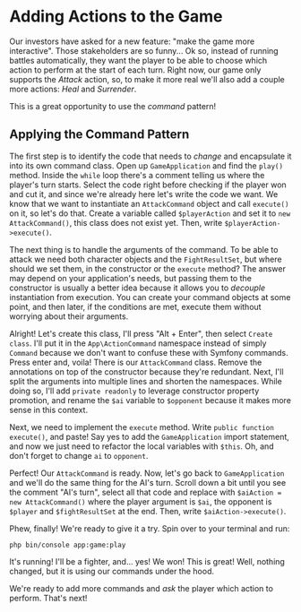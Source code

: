 # Adding Actions to the Game

Our investors have asked for a new feature: "make the game more interactive".
Those stakeholders are so funny... Ok so, instead of running battles automatically, they want the player 
to be able to choose which action to perform at the start of each turn. Right now, our game only 
supports the *Attack* action, so, to make it more real we'll also add a couple more actions: 
*Heal* and *Surrender*.

This is a great opportunity to use the *command* pattern!

## Applying the Command Pattern

The first step is to identify the code that needs to *change* and encapsulate it into
its own command class. Open up `GameApplication` and find the `play()` method.
Inside the `while` loop there's a comment telling us where the player's turn starts.
Select the code right before checking if the player won and cut it, 
and since we're already here let's write the code we want. We know that we want to
instantiate an `AttackCommand` object and call `execute()` on it, so let's do that. Create a 
variable called `$playerAction` and set it to `new AttackCommand()`, this class does not exist yet.
Then, write `$playerAction->execute()`.

The next thing is to handle the arguments of the command. To be able to attack we need both
character objects and the `FightResultSet`, but where should we set them, in the constructor or
the `execute` method? The answer may depend on your application's needs, but passing them to
the constructor is usually a better idea because it allows you to *decouple* instantiation
from execution. You can create your command objects at some point, and then later, if the
conditions are met, execute them without worrying about their arguments.

Alright! Let's create this class, I'll press "Alt + Enter", then select `Create class`.
I'll put it in the `App\ActionCommand` namespace instead of simply `Command` because we don't
want to confuse these with Symfony commands.
Press enter and, voila! There is our `AttackCommand` class. Remove the annotations on top of the
constructor because they're redundant. Next, I'll split the arguments into multiple lines
and shorten the namespaces. While doing so, I'll add `private readonly` to leverage
constructor property promotion, and rename the `$ai` variable to `$opponent` because
it makes more sense in this context.

Next, we need to implement the `execute` method. Write `public function execute()`,
and paste! Say yes to add the `GameApplication` import statement, and now we just need to
refactor the local variables with `$this`. Oh, and don't forget to change `ai`
to `opponent`.

Perfect! Our `AttackCommand` is ready. Now, let's go back to `GameApplication` and we'll
do the same thing for the AI's turn. Scroll down a bit until you see the comment "AI's turn",
select all that code and replace with `$aiAction = new AttackCommand()` where the player argument
is `$ai`, the opponent is `$player` and `$fightResultSet` at the end. Then, write `$aiAction->execute()`.

Phew, finally! We're ready to give it a try. Spin over to your terminal and run:

```terminal
php bin/console app:game:play
```

It's running! I'll be a fighter, and... yes! We won!
This is great! Well, nothing changed, but it is using our commands under the hood.

We're ready to add more commands and *ask* the player which action to perform.
That's next!
